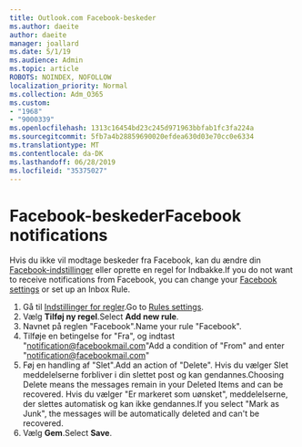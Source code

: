 ```yaml
---
title: Outlook.com Facebook-beskeder
ms.author: daeite
author: daeite
manager: joallard
ms.date: 5/1/19
ms.audience: Admin
ms.topic: article
ROBOTS: NOINDEX, NOFOLLOW
localization_priority: Normal
ms.collection: Adm_O365
ms.custom:
- "1968"
- "9000339"
ms.openlocfilehash: 1313c16454bd23c245d971963bbfab1fc3fa224a
ms.sourcegitcommit: 5fb7a4b28859690020efdea630d03e70cc0e6334
ms.translationtype: MT
ms.contentlocale: da-DK
ms.lasthandoff: 06/28/2019
ms.locfileid: "35375027"
---
```

# <a name="facebook-notifications"></a><span data-ttu-id="9e396-102">Facebook-beskeder</span><span class="sxs-lookup"><span data-stu-id="9e396-102">Facebook notifications</span></span>

<span data-ttu-id="9e396-103">Hvis du ikke vil modtage beskeder fra Facebook, kan du ændre din [Facebook-indstillinger](https://www.facebook.com/settings?tab=notifications) eller oprette en regel for Indbakke.</span><span class="sxs-lookup"><span data-stu-id="9e396-103">If you do not want to receive notifications from Facebook, you can change your [Facebook settings](https://www.facebook.com/settings?tab=notifications) or set up an Inbox Rule.</span></span>

1. <span data-ttu-id="9e396-104">Gå til [Indstillinger for regler](https://outlook.live.com/mail/options/mail/rules/inboxRules).</span><span class="sxs-lookup"><span data-stu-id="9e396-104">Go to [Rules settings](https://outlook.live.com/mail/options/mail/rules/inboxRules).</span></span>
1. <span data-ttu-id="9e396-105">Vælg **Tilføj ny regel**.</span><span class="sxs-lookup"><span data-stu-id="9e396-105">Select **Add new rule**.</span></span>
1. <span data-ttu-id="9e396-106">Navnet på reglen "Facebook".</span><span class="sxs-lookup"><span data-stu-id="9e396-106">Name your rule "Facebook".</span></span>
1. <span data-ttu-id="9e396-107">Tilføje en betingelse for "Fra", og indtast "notification@facebookmail.com"</span><span class="sxs-lookup"><span data-stu-id="9e396-107">Add a condition of "From" and enter "notification@facebookmail.com"</span></span>
1. <span data-ttu-id="9e396-108">Føj en handling af "Slet".</span><span class="sxs-lookup"><span data-stu-id="9e396-108">Add an action of "Delete".</span></span> <span data-ttu-id="9e396-109">Hvis du vælger Slet meddelelserne forbliver i din slettet post og kan gendannes.</span><span class="sxs-lookup"><span data-stu-id="9e396-109">Choosing Delete means the messages remain in your Deleted Items and can be recovered.</span></span> <span data-ttu-id="9e396-110">Hvis du vælger "Er markeret som uønsket", meddelelserne, der slettes automatisk og kan ikke gendannes.</span><span class="sxs-lookup"><span data-stu-id="9e396-110">If you select "Mark as Junk", the messages will be automatically deleted and can't be recovered.</span></span>
1. <span data-ttu-id="9e396-111">Vælg **Gem**.</span><span class="sxs-lookup"><span data-stu-id="9e396-111">Select **Save**.</span></span>